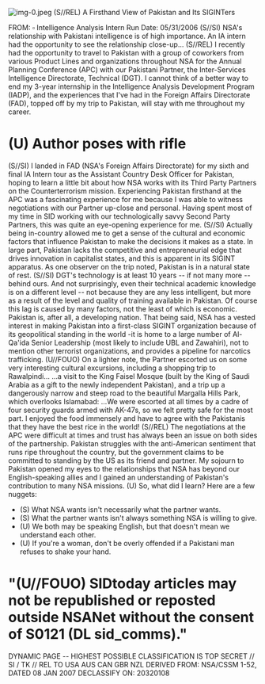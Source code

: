 ![img-0.jpeg](img-0.jpeg)
(S//REL) A Firsthand View of Pakistan and Its SIGINTers

FROM: $\square$
Intelligence Analysis Intern
Run Date: 05/31/2006
(S//SI) NSA's relationship with Pakistani intelligence is of high importance. An IA intern had the opportunity to see the relationship close-up...
(S//REL) I recently had the opportunity to travel to Pakistan with a group of coworkers from various Product Lines and organizations throughout NSA for the Annual Planning Conference (APC) with our Pakistani Partner, the Inter-Services Intelligence Directorate, Technical (DGT). I cannot think of a better way to end my 3-year internship in the Intelligence Analysis Development Program (IADP), and the experiences that I've had in the Foreign Affairs Directorate (FAD), topped off by my trip to Pakistan, will stay with me throughout my career.

# (U) Author poses with rifle 

(S//SI) I landed in FAD (NSA's Foreign Affairs Directorate) for my sixth and final IA Intern tour as the Assistant Country Desk Officer for Pakistan, hoping to learn a little bit about how NSA works with its Third Party Partners on the Counterterrorism mission. Experiencing Pakistan firsthand at the APC was a fascinating experience for me because I was able to witness negotiations with our Partner up-close and personal. Having spent most of my time in SID working with our technologically savvy Second Party Partners, this was quite an eye-opening experience for me.
(S//SI) Actually being in-country allowed me to get a sense of the cultural and economic factors that influence Pakistan to make the decisions it makes as a state. In large part, Pakistan lacks the competitive and entrepreneurial edge that drives innovation in capitalist states, and this is apparent in its SIGINT apparatus. As one observer on the trip noted, Pakistan is in a natural state of rest.
(S//SI) DGT's technology is at least 10 years -- if not many more -- behind ours. And not surprisingly, even their technical academic knowledge is on a different level -- not because they are any less intelligent, but more as a result of the level and quality of training available in Pakistan. Of course this lag is caused by many factors, not the least of which is economic. Pakistan is, after all, a developing nation. That being said, NSA has a vested interest in making Pakistan into a first-class SIGINT organization because of its geopolitical standing in the world -it is home to a large number of Al-Qa'ida Senior Leadership (most likely to include UBL and Zawahiri), not to mention other terrorist organizations, and provides a pipeline for narcotics trafficking.
(U//FOUO) On a lighter note, the Partner escorted us on some very interesting cultural excursions, including a shopping trip to Rawalpindi...
...a visit to the King Faisel Mosque (built by the King of Saudi Arabia as a gift to the newly independent Pakistan), and a trip up a dangerously narrow and steep road to the beautiful Margalla Hills Park, which overlooks Islamabad:
...We were escorted at all times by a cadre of four security guards armed with AK-47s, so we felt pretty safe for the most part. I enjoyed the food immensely and have to agree with the
Pakistanis that they have the best rice in the world!
(S//REL) The negotiations at the APC were difficult at times and trust has always been an issue on both sides of the partnership. Pakistan struggles with the anti-American sentiment that runs ripe throughout the country, but the government claims to be committed to standing by the US as its friend and partner. My sojourn to Pakistan opened my eyes to the relationships that NSA has beyond our English-speaking allies and I gained an understanding of Pakistan's contribution to many NSA missions.
(U) So, what did I learn? Here are a few nuggets:

- (S) What NSA wants isn't necessarily what the partner wants.
- (S) What the partner wants isn't always something NSA is willing to give.
- (U) We both may be speaking English, but that doesn't mean we understand each other.
- (U) If you're a woman, don't be overly offended if a Pakistani man refuses to shake your hand.


# "(U//FOUO) SIDtoday articles may not be republished or reposted outside NSANet without the consent of $\mathbf{S 0 1 2 1}$ (DL sid_comms)." 

DYNAMIC PAGE -- HIGHEST POSSIBLE CLASSIFICATION IS TOP SECRET // SI / TK // REL TO USA AUS CAN GBR NZL DERIVED FROM: NSA/CSSM 1-52, DATED 08 JAN 2007 DECLASSIFY ON: 20320108
